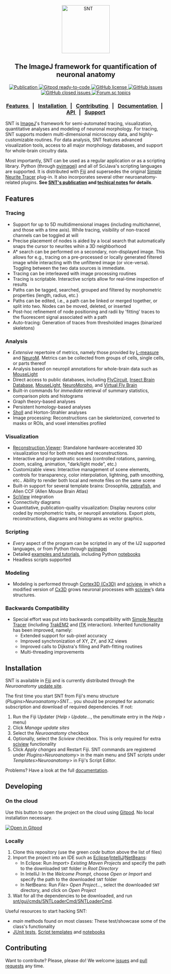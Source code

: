 <p align="center"><img src="https://imagej.net/media/logos/snt.png" alt="SNT" width="150"></p>
<h2 align="center">The ImageJ framework for quantification of neuronal anatomy</h2>
<div align="center">
  <!-- BioRiv -->
  <a href="https://doi.org/10.1101/2020.07.13.179325">
    <img alt="Publication" src="https://img.shields.io/badge/Publication-BioRiv-red.svg">
  </a>
  <!-- Gitpod -->
  <a href="https://gitpod.io/#https://github.com/fiji/SNT">
    <img alt="Gitpod ready-to-code" src="https://img.shields.io/badge/Gitpod-ready--to--code-blue?logo=gitpod">
  </a>
  <!-- License -->
  <a href="https://github.com/morphonets/SNT/blob/master/LICENSE.txt">
    <img alt="GitHub license" src="https://img.shields.io/github/license/morphonets/SNT">
  </a>
  <!-- Build Status -->
  <a href="https://github.com/morphonets/SNT/actions/workflows/build-main.yml/badge.svg)](https://github.com/morphonets/SNT/actions/workflows/build-main.yml)
    <img alt="build" src="https://github.com/morphonets/SNT/actions/workflows/build-main.yml/badge.svg)](https://github.com/morphonets/SNT/actions/workflows/build-main.yml)
  </a>
    <!-- Issues -->
  <a href="https://github.com/morphonets/SNT/issues">
    <img alt="GitHub issues" src="https://img.shields.io/github/issues/morphonets/SNT">
  </a>
  <a href="https://github.com/morphonets/SNT/issues">
    <img alt="GitHub closed issues" src="https://img.shields.io/github/issues-closed/morphonets/SNT">
  </a>
  <a href="https://forum.image.sc/tags/snt">
    <img alt="Forum.sc topics" src="https://img.shields.io/badge/dynamic/json.svg?label=forum&url=https%3A%2F%2Fforum.image.sc%2Ftag%2Fsnt.json&query=%24.topic_list.tags.0.topic_count&suffix=%20topics">
  </a>
</div>
<div align="center">
  <h3>
    <a href="#Features">
      Features
    </a>
    <span style="margin:.5em">|</span>
    <a href="#Installation">
      Installation
    </a>
    <span style="margin:.5em">|</span>
    <a href="#Contributing">
      Contributing
    </a>
    <span style="margin:.5em">|</span>
    <a href="https://imagej.net/SNT">
       Documentation
    </a>
    <span style="margin:.5em">|</span>
    <a href="https://morphonets.github.io/SNT/">
      API
    </a>
    <span style="margin:.5em">|</span>
    <a href="https://forum.image.sc/tag/SNT">
      Support
    </a>
  </h3>
</div>







SNT is [ImageJ](https://imagej.net/)'s framework for semi-automated tracing, visualization, quantitative analyses and modeling of neuronal morphology. For tracing, SNT supports modern multi-dimensional microscopy data, and highly-customizable routines. For data analysis, SNT features advanced visualization tools, access to all major morphology databases, and support for whole-brain circuitry data.

Most importantly, SNT can be used as a regular application or as a scripting library. Python (through [pyimagej](https://github.com/imagej/pyimagej)) and  all of SciJava's scripting languages are supported. It is distributed with [Fiji](https://imagej.net/Fiji) and supersedes the original [Simple Neurite Tracer](#backwards-compatibility) plug-in. It also incorporates several other neuroanatomy-related plugins. **See  [SNT's publication](https://doi.org/10.1038/s41592-021-01105-7)  and [techical notes](./NOTES.md) for details**.

## Features
### Tracing

* Support for up to 5D multidimensional images (including multichannel, and those with a time axis). While tracing, visibility of non-traced channels can be toggled at will
* Precise placement of nodes is aided by a local search that automatically snaps the cursor to neurites wihin a 3D neighborhood
* A* search can be performed on a secondary, non-displayed image. This allows for e.g., tracing on a pre-processed or locally generated filtered image while interacting with the unfiltered image (or vice-versa). Toggling between the two data sources is immediate.
* Tracing can be interleaved with image processing routines
* Tracing is scriptable. Interactive scripts allow for real-time inspection of results
* Paths can be tagged, searched, grouped and filtered by morphometric properties (length, radius, etc.)
* Paths can be edited, i.e., a path can be linked or merged together, or split into two. Nodes can be moved, deleted, or inserted
* Post-hoc refinement of node positioning and radii by 'fitting' traces to the fluorescent signal associated with a path
* Auto-tracing: Generation of traces from thresholded images (binarized skeletons)

### Analysis
* *Extensive* repertoire of metrics, namely those provided by [L-measure](http://cng.gmu.edu:8080/Lm/help/index.htm) and [NeuroM](https://github.com/BlueBrain/NeuroM). Metrics can be collected from groups of cells, single cells, or parts thereof
* Analysis based on neuropil annotations for whole-brain data such as [MouseLight](https://ml-neuronbrowser.janelia.org/)
* Direct access to public databases, including [FlyCircuit](http://www.flycircuit.tw), [Insect Brain Database](https://insectbraindb.org/app/), [MouseLight](https://ml-neuronbrowser.janelia.org/), [NeuroMorpho](http://neuromorpho.org/), and [Virtual Fly Brain](https://v2.virtualflybrain.org/)
* Built-in commands for *immediate* retrieval of summary statistics, comparison plots and histograms
* Graph theory-based analyses
* Persistent homology-based analyses
* [Sholl](./NOTES.md) and Horton-Strahler analyses
* Image processing: Reconstructions can be skeletonized, converted to masks or ROIs, and voxel intensities profiled

### Visualization
* [Reconstruction Viewer](https://imagej.net/SNT:_Reconstruction_Viewer): Standalone hardware-accelerated 3D visualization tool for both meshes and reconstructions.
* Interactive and programmatic scenes (controlled rotations, panning, zoom, scaling, animation,  "dark/light mode", etc.)
* Customizable views: Interactive management of scene elements, controls for transparency, color interpolation, lightning, path smoothing, etc.. Ability to render both local and remote files on the same scene
* Built-in support for several template brains: Drosophila, [zebrafish](https://fishatlas.neuro.mpg.de/), and Allen CCF (Allen Mouse Brain Atlas)
* [SciView](https://github.com/scenerygraphics/sciview) integration
* Connectivity diagrams
* Quantitative, publication-quality visualization: Display neurons color coded by morphometric traits, or neuropil annotations. Export plots, reconstructions, diagrams and histograms as vector graphics.

### Scripting
* *Every* aspect of the program can be scripted in any of the IJ2 supported languages, or from Python through [pyimagej](https://github.com/imagej/pyimagej)
* Detailed [examples and tutorials](https://imagej.net/SNT:_Scripting), including Python [notebooks](https://github.com/morphonets/SNT/tree/master/notebooks)
* Headless scripts supported

### Modeling
* Modeling is performed through [Cortex3D (Cx3D)](https://github.com/morphonets/cx3d) and [sciview](https://docs.scenery.graphics/sciview/ "SciView"), in which a modified version of [Cx3D](https://github.com/morphonets/cx3d) grows neuronal processes with [sciview](https://docs.scenery.graphics/sciview/)’s data structures.

### Backwards Compatibility
* Special effort was put into backwards compatibility with  [Simple Neurite Tracer](https://github.com/fiji/SNT)  (including [TrakEM2](https://github.com/trakem2/TrakEM2) and [ITK](https://imagej.net/SNT:_Tubular_Geodesics) interaction). Inherited functionality has been improved, namely:
  * Extended support for sub-pixel accuracy
  * Improved synchronization of XY, ZY, and XZ views
  * Improved calls to Dijkstra's filling and Path-fitting routines
  * Multi-threading improvements


## Installation
SNT is available in  [Fiji](https://imagej.net/Fiji) and is currently distributed through the *Neuroanatomy* [update site](https://imagej.net/Update_Sites).

The first time you start SNT from Fiji's menu structure (*Plugins>Neuroanatomy>SNT...* you should be prompted for automatic subscription and download of required dependencies. If not:

1.  Run the Fiji Updater (*Help › Update...*, the penultimate entry in the  *Help ›*  menu)
2.  Click *Manage update sites*
3.  Select the *Neuroanatomy* checkbox
4.  Optionally, select the *Sciview* checkbox. This is only required for extra [sciview](https://docs.scenery.graphics/sciview/) functionality
5.  Click *Apply changes* and Restart Fiji. SNT commands are registered under _Plugins>Neuroanatomy>_ in the main menu and SNT scripts under _Templates>Neuroanatomy>_ in Fiji's Script Editor.

Problems? Have a look at the full [documentation](https://imagej.net/SNT).


## Developing

### On the cloud

Use this button to open the project on the cloud using [Gitpod](https://gitpod.io). No local installation necessary.

[![Open in Gitpod](https://gitpod.io/button/open-in-gitpod.svg)](https://gitpod.io/#https://github.com/morphonets/SNT) 

### Locally

  1. Clone this repository (use the green _code_ button above the list of files) 
  2. Import the project into an IDE such as [Eclipse](https://www.eclipse.org/downloads/packages/)/[IntelliJ](https://www.jetbrains.com/idea/download/)/[NetBeans](https://netbeans.apache.org/download/index.html):
        - In Eclipse: Run _Import> Existing Maven Projects_ and specify the path to the downloaded `SNT` folder in _Root Directory_
        - In IntelliJ: In the _Welcome Prompt_, choose _Open or Import_ and specify the path to the downloaded `SNT` folder
        - In NetBeans: Run _File> Open Project..._, select the downloaded `SNT` directory, and click on _Open Project_
  3. Wait for all the dependencies to be downloaded, and run [snt/gui/cmds/SNTLoaderCmd/SNTLoaderCmd](./src/main/java/sc/fiji/snt/gui/cmds/SNTLoaderCmd.java). 

Useful resources to start hacking SNT:
  -  _main_ methods found on most classes: These test/showcase some of the class's functionality
  -  [JUnit tests](./src/test/java/sc/fiji/snt/),  [Script templates](./src/main/resources/script_templates/Neuroanatomy/) and [notebooks](./notebooks)


## Contributing
Want to contribute? Please, please do! We welcome [issues](https://github.com/morphonets/SNT/issues) and [pull requests](https://github.com/morphonets/SNT/pulls) any time.
